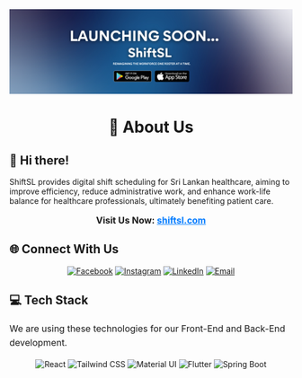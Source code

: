 <div align="center">
  <!-- Banner Image -->
  <img src="https://github.com/ShiftSL/.github/blob/main/Banner.png" alt="Banner Image">

  <h1>💫 About Us</h1>
</div>

<p style="text-align: center; font-size: 18px; line-height: 1.6; font-family: 'Arial', sans-serif;">
  <h2>👋 Hi there!</h2>
  
  ShiftSL provides digital shift scheduling for Sri Lankan healthcare, aiming to improve efficiency, reduce administrative work, and enhance work-life balance for healthcare professionals, ultimately benefiting patient care.
</p>

<p style="text-align: center; font-size: 16px; font-weight: bold;">
  Visit Us Now: <a href="https://shiftsl.com/" target="_blank" style="color: #007bff;">shiftsl.com</a>
</p>



<h2>🌐 Connect With Us</h2>
<div align="center">
  <a href="https://www.facebook.com/profile.php?id=61569065622935" target="_blank"><img src="https://img.shields.io/badge/Facebook-%231877F2.svg?logo=Facebook&logoColor=white" alt="Facebook"></a>
  <a href="https://www.instagram.com/shiftsl.app/" target="_blank"><img src="https://img.shields.io/badge/Instagram-%23E4405F.svg?logo=Instagram&logoColor=white" alt="Instagram"></a>
  <a href="https://www.linkedin.com/company/105051399/admin/dashboard/" target="_blank"><img src="https://img.shields.io/badge/LinkedIn-%230077B5.svg?logo=linkedin&logoColor=white" alt="LinkedIn"></a>
  <a href="mailto:shiftsl.app@gmail.com" target="_blank"><img src="https://img.shields.io/badge/Email-D14836?logo=gmail&logoColor=white" alt="Email"></a>
</div>



<h2>💻 Tech Stack</h2>
<p style="font-size: 16px; line-height: 1.6;">
  We are using these technologies for our Front-End and Back-End development.
</p>
<div align="center">
  <img src="https://img.shields.io/badge/react-%2320232a.svg?style=for-the-badge&logo=react&logoColor=%2361DAFB" alt="React">
  <img src="https://img.shields.io/badge/tailwind%20css-%2338B2AC.svg?style=for-the-badge&logo=tailwindcss&logoColor=white" alt="Tailwind CSS">
  <img src="https://img.shields.io/badge/MUI-%23007BFF.svg?style=for-the-badge&logo=mui&logoColor=white" alt="Material UI">
  <img src="https://img.shields.io/badge/flutter-%2302569B.svg?style=for-the-badge&logo=flutter&logoColor=white" alt="Flutter">
  <img src="https://img.shields.io/badge/spring%20boot-%236DB33F.svg?style=for-the-badge&logo=springboot&logoColor=white" alt="Spring Boot">
</div>
